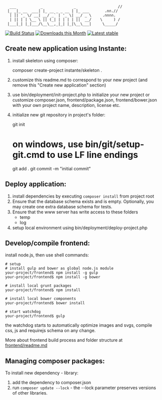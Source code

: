 
      ___           _              _                   //
     |_ _|_ __  ___| |_ __ _ _ __ | |_ ___       .∩∩.//
      | || '_ \/ __| __/ _` | '_ \| __/ _ \     .∩∩∩∩.
      | || | | \__ \ || (_| | | | | ||  __/    \     ) /
     |___|_| |_|___/\__\__,_|_| |_|\__\___|     \_____/



[![Build Status](https://travis-ci.org/instante/skeleton.svg?branch=master)](https://travis-ci.org/instante/skeleton)
[![Downloads this Month](https://img.shields.io/packagist/dm/instante/skeleton.svg)](https://packagist.org/packages/instante/skeleton)
[![Latest stable](https://img.shields.io/packagist/v/instante/skeleton.svg)](https://packagist.org/packages/instante/skeleton)


## Create new application using Instante:

1. install skeleton using composer:

    composer create-project instante/skeleton .

2. customize this readme.md to correspond to your new project (and remove this "Create new application" section)
3. use bin/deployment/init-project.php to initialize your new project or customize composer.json, frontend/package.json,
 frontend/bower.json with your own project name, description, license etc.
4. initialize new git repository in project's folder:

    git init
    # on windows, use bin/git/setup-git.cmd to use LF line endings
    git add .
    git commit -m "initial commit"


## Deploy application:

1. install dependencies by executing `composer install` from project root
2. Ensure that the database schema exists and is empty. Optionally, you may create one extra database schema for tests.
3. Ensure that the www server has write access to these folders
    - temp
    - log
4. setup local environment using bin/deployment/deploy-project.php

## Develop/compile frontend:

install node.js, then use shell commands:

    # setup
    # install gulp and bower as global node.js module
    your-project/frontend$ npm install -g gulp
    your-project/frontend$ npm install -g bower
    
    # install local grunt packages
    your-project/frontend$ npm install
    
    # install local bower components
    your-project/frontend$ bower install
    
    # start watchdog
    your-project/frontend$ gulp

the watchdog starts to automatically optimize images and svgs, compile css, js and requirejs schema on any change.

More about frontend build process and folder structure at [frontend/readme.md](frontend/readme.md)

## Managing composer packages:

To install new dependency - library:

1. add the dependency to composer.json
2. run `composer update --lock` - the --lock parameter preserves versions of other libraries.
